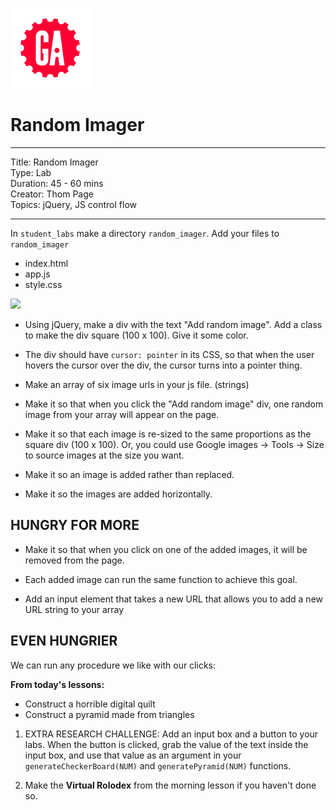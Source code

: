 ![ga](/ga_cog.png)

# Random Imager

---
Title: Random Imager<br>
Type: Lab <br>
Duration: 45 - 60 mins<br>
Creator: Thom Page <br>
Topics: jQuery, JS control flow<br>

---

In `student_labs` make a directory `random_imager`. Add your files to `random_imager`

* index.html
* app.js
* style.css

![](https://i.imgur.com/89MLBWz.png)

* Using jQuery, make a div with the text "Add random image". Add a class to make the div square (100 x 100). Give it some color.

* The div should have `cursor: pointer` in its CSS, so that when the user hovers the cursor over the div, the cursor turns into a pointer thing.

* Make an array of six image urls in your js file. (strings)

* Make it so that when you click the "Add random image" div, one random image from your array will appear on the page.

* Make it so that each image is re-sized to the same proportions as the square div (100 x 100). Or, you could use Google images -> Tools -> Size to source images at the size you want.

* Make it so an image is added rather than replaced.

* Make it so the images are added horizontally.



## HUNGRY FOR MORE

* Make it so that when you click on one of the added images, it will be removed from the page.

* Each added image can run the same function to achieve this goal.

* Add an input element that takes a new URL that allows you to add a new URL string to your array


## EVEN HUNGRIER

We can run any procedure we like with our clicks:

**From today's lessons:**

* Construct a horrible digital quilt
* Construct a pyramid made from triangles

1. EXTRA RESEARCH CHALLENGE: Add an input box and a button to your labs. When the button is clicked, grab the value of the text inside the input box, and use that value as an argument in your `generateCheckerBoard(NUM)` and `generatePyramid(NUM)` functions.

2. Make the **Virtual Rolodex** from the morning lesson if you haven't done so.
